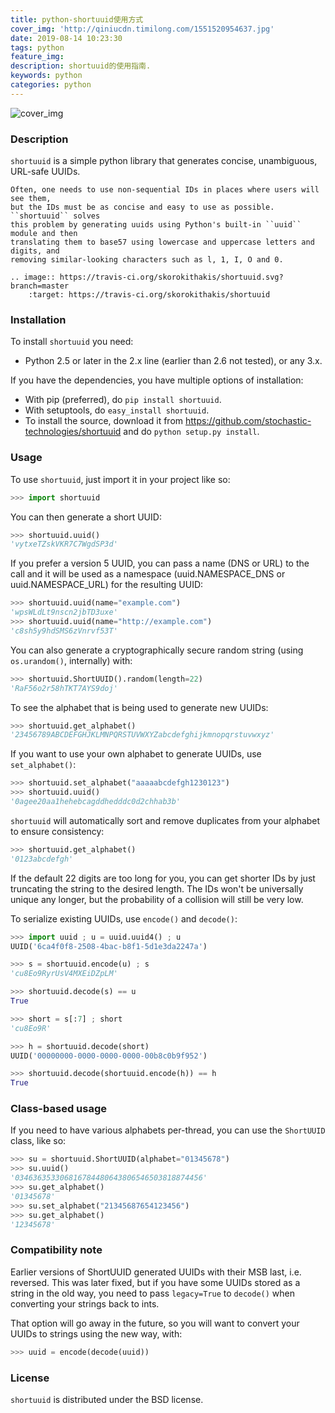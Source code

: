 ```yaml
---
title: python-shortuuid使用方式
cover_img: 'http://qiniucdn.timilong.com/1551520954637.jpg'
date: 2019-08-14 10:23:30
tags: python
feature_img:
description: shortuuid的使用指南.
keywords: python
categories: python
---
```


![cover_img](http://qiniucdn.timilong.com/1551520954637.jpg)

### Description

``shortuuid`` is a simple python library that generates concise, unambiguous, URL-safe UUIDs.

```
Often, one needs to use non-sequential IDs in places where users will see them,
but the IDs must be as concise and easy to use as possible. ``shortuuid`` solves
this problem by generating uuids using Python's built-in ``uuid`` module and then
translating them to base57 using lowercase and uppercase letters and digits, and
removing similar-looking characters such as l, 1, I, O and 0.

.. image:: https://travis-ci.org/skorokithakis/shortuuid.svg?branch=master
    :target: https://travis-ci.org/skorokithakis/shortuuid
```

### Installation

To install ``shortuuid`` you need:

* Python 2.5 or later in the 2.x line (earlier than 2.6 not tested), or any 3.x.

If you have the dependencies, you have multiple options of installation:

* With pip (preferred), do ``pip install shortuuid``.
* With setuptools, do ``easy_install shortuuid``.
* To install the source, download it from
  https://github.com/stochastic-technologies/shortuuid and do
  ``python setup.py install``.

### Usage
To use ``shortuuid``, just import it in your project like so:
```python
>>> import shortuuid
```
You can then generate a short UUID:
```python
>>> shortuuid.uuid()
'vytxeTZskVKR7C7WgdSP3d'
```

If you prefer a version 5 UUID, you can pass a name (DNS or URL) to the call and
it will be used as a namespace (uuid.NAMESPACE_DNS or uuid.NAMESPACE_URL) for the
resulting UUID:
```python
>>> shortuuid.uuid(name="example.com")
'wpsWLdLt9nscn2jbTD3uxe'
>>> shortuuid.uuid(name="http://example.com")
'c8sh5y9hdSMS6zVnrvf53T'
```
You can also generate a cryptographically secure random string (using 
`os.urandom()`, internally) with:
```python
>>> shortuuid.ShortUUID().random(length=22)
'RaF56o2r58hTKT7AYS9doj'
```

To see the alphabet that is being used to generate new UUIDs:
```python
>>> shortuuid.get_alphabet()
'23456789ABCDEFGHJKLMNPQRSTUVWXYZabcdefghijkmnopqrstuvwxyz'
```

If you want to use your own alphabet to generate UUIDs, use ``set_alphabet()``:
```python
>>> shortuuid.set_alphabet("aaaaabcdefgh1230123")
>>> shortuuid.uuid()
'0agee20aa1hehebcagddhedddc0d2chhab3b'
```

``shortuuid`` will automatically sort and remove duplicates from your alphabet to
ensure consistency:

```python
>>> shortuuid.get_alphabet()
'0123abcdefgh'
```

If the default 22 digits are too long for you, you can get shorter IDs by just
truncating the string to the desired length. The IDs won't be universally unique
any longer, but the probability of a collision will still be very low.

To serialize existing UUIDs, use ``encode()`` and ``decode()``:
```python
>>> import uuid ; u = uuid.uuid4() ; u
UUID('6ca4f0f8-2508-4bac-b8f1-5d1e3da2247a')

>>> s = shortuuid.encode(u) ; s
'cu8Eo9RyrUsV4MXEiDZpLM'

>>> shortuuid.decode(s) == u
True

>>> short = s[:7] ; short
'cu8Eo9R'

>>> h = shortuuid.decode(short)
UUID('00000000-0000-0000-0000-00b8c0b9f952')

>>> shortuuid.decode(shortuuid.encode(h)) == h
True
```

### Class-based usage

If you need to have various alphabets per-thread, you can use the `ShortUUID` class, like so:
```python
>>> su = shortuuid.ShortUUID(alphabet="01345678")
>>> su.uuid()
'034636353306816784480643806546503818874456'
>>> su.get_alphabet()
'01345678'
>>> su.set_alphabet("21345687654123456")
>>> su.get_alphabet()
'12345678'
```

### Compatibility note

Earlier versions of ShortUUID generated UUIDs with their MSB last, i.e. reversed. This was later fixed, but if you have some UUIDs stored as a string in the old way, you need to pass `legacy=True` to `decode()` when converting your strings back to ints.

That option will go away in the future, so you will want to convert your UUIDs to strings using the new way, with:
```python
>>> uuid = encode(decode(uuid))
```

### License

``shortuuid`` is distributed under the BSD license.
